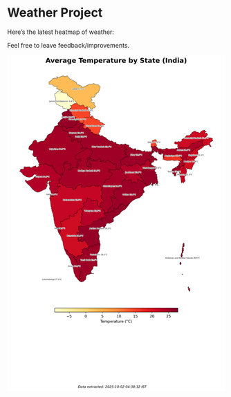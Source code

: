 # Weather Project

Here’s the latest heatmap of weather:

Feel free to leave feedback/improvements.

![India Heatmap](docs/assets/india_heatmap.png?v=DDB292)
